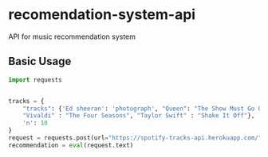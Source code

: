 # recomendation-system-api
API for music recommendation system


## Basic Usage
```python 
import requests


tracks = {
    "tracks": {'Ed sheeran': 'photograph', "Queen": "The Show Must Go On", 
    "Vivaldi" : "The Four Seasons", "Taylor Swift" : "Shake It Off"},
    'n': 10
}
request = requests.post(url="https://spotify-tracks-api.herokuapp.com/", json=tracks)
recommendation = eval(request.text)
```
